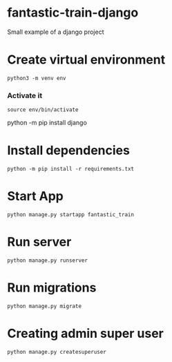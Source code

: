 # fantastic-train-django
Small example of a django project


# Create virtual environment
```console
python3 -m venv env
```

### Activate it
```console
source env/bin/activate
```

python -m pip install django

# Install dependencies

```console
python -m pip install -r requirements.txt
```

# Start App

```console
python manage.py startapp fantastic_train
```

# Run server

```console
python manage.py runserver
```

# Run migrations

```console
python manage.py migrate
```

# Creating admin super user

```console
python manage.py createsuperuser
```

